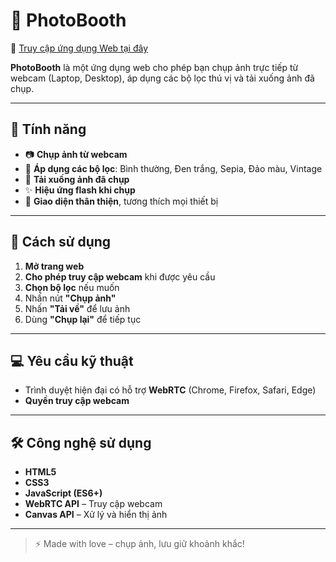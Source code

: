 # 📸 PhotoBooth

🔗 [Truy cập ứng dụng Web tại đây](https://chunhanhoa.github.io/PhotoBooth)

**PhotoBooth** là một ứng dụng web cho phép bạn chụp ảnh trực tiếp từ webcam (Laptop, Desktop), áp dụng các bộ lọc thú vị và tải xuống ảnh đã chụp.

---

## 🌟 Tính năng

- 📷 **Chụp ảnh từ webcam**
- 🎨 **Áp dụng các bộ lọc**: Bình thường, Đen trắng, Sepia, Đảo màu, Vintage
- 💾 **Tải xuống ảnh đã chụp**
- ✨ **Hiệu ứng flash khi chụp**
- 📱 **Giao diện thân thiện**, tương thích mọi thiết bị

---

## 🧭 Cách sử dụng

1. **Mở trang web**
2. **Cho phép truy cập webcam** khi được yêu cầu
3. **Chọn bộ lọc** nếu muốn
4. Nhấn nút **"Chụp ảnh"**
5. Nhấn **"Tải về"** để lưu ảnh
6. Dùng **"Chụp lại"** để tiếp tục

---

## 💻 Yêu cầu kỹ thuật

- Trình duyệt hiện đại có hỗ trợ **WebRTC** (Chrome, Firefox, Safari, Edge)
- **Quyền truy cập webcam**

---

## 🛠️ Công nghệ sử dụng

- **HTML5**
- **CSS3**
- **JavaScript (ES6+)**
- **WebRTC API** – Truy cập webcam
- **Canvas API** – Xử lý và hiển thị ảnh

---

> ⚡ Made with love – chụp ảnh, lưu giữ khoảnh khắc!
